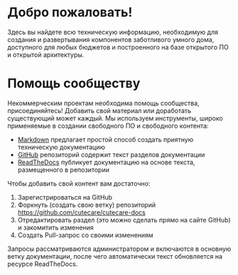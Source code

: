 Добро пожаловать!
=================
Здесь вы найдете всю техническую информацию, необходимую для создания и развертывания компонентов заботливого умного дома, доступного для любых бюджетов и построенного на базе открытого ПО и открытой архитектуры.

# Помощь сообществу

Некоммерческим проектам необходима помощь сообщества, присоединяйтесь! Добавить свой материал или доработать существующий может каждый. Мы используем инструменты, широко применяемые в создании свободного ПО и свободного контента: 
* [Markdown](https://learnxinyminutes.com/docs/ru-ru/markdown-ru/) предлагает простой способ создать приятную техническую документацию
* [GitHub](https://github.com/cutecare/cutecare-docs) репозиторий содержит текст разделов документации
* [ReadTheDocs](http://cutecare.readthedocs.io) публикует документацию на основе текста, размещенного в репозитории

Чтобы добавить свой контент вам достаточно:
1. Зарегистрироваться на GitHub
2. Форкнуть (создать свою ветку) репозиторий https://github.com/cutecare/cutecare-docs
3. Отредактировать раздел (это можно сделать прямо на сайте GitHub) и закомитить изменения
4. Создать Pull-запрос со своими изменениям

Запросы рассматриваются администратором и включаются в основную ветку документации, после чего автоматически текст обновляется на ресурсе ReadTheDocs.
